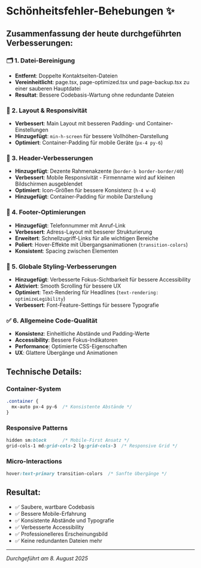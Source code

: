 # Schönheitsfehler-Behebungen ✨

## Zusammenfassung der heute durchgeführten Verbesserungen:

### 🗂️ 1. Datei-Bereinigung
- **Entfernt**: Doppelte Kontaktseiten-Dateien
- **Vereinheitlicht**: page.tsx, page-optimized.tsx und page-backup.tsx zu einer sauberen Hauptdatei
- **Resultat**: Bessere Codebasis-Wartung ohne redundante Dateien

### 🎨 2. Layout & Responsivität
- **Verbessert**: Main Layout mit besseren Padding- und Container-Einstellungen
- **Hinzugefügt**: `min-h-screen` für bessere Vollhöhen-Darstellung
- **Optimiert**: Container-Padding für mobile Geräte (`px-4 py-6`)

### 📱 3. Header-Verbesserungen
- **Hinzugefügt**: Dezente Rahmenakzente (`border-b border-border/40`)
- **Verbessert**: Mobile Responsivität - Firmenname wird auf kleinen Bildschirmen ausgeblendet
- **Optimiert**: Icon-Größen für bessere Konsistenz (`h-4 w-4`)
- **Hinzugefügt**: Container-Padding für mobile Darstellung

### 🦶 4. Footer-Optimierungen
- **Hinzugefügt**: Telefonnummer mit Anruf-Link
- **Verbessert**: Adress-Layout mit besserer Strukturierung
- **Erweitert**: Schnellzugriff-Links für alle wichtigen Bereiche
- **Poliert**: Hover-Effekte mit Übergangsanimationen (`transition-colors`)
- **Konsistent**: Spacing zwischen Elementen

### 🎯 5. Globale Styling-Verbesserungen
- **Hinzugefügt**: Verbesserte Fokus-Sichtbarkeit für bessere Accessibility
- **Aktiviert**: Smooth Scrolling für bessere UX
- **Optimiert**: Text-Rendering für Headlines (`text-rendering: optimizeLegibility`)
- **Verbessert**: Font-Feature-Settings für bessere Typografie

### ✅ 6. Allgemeine Code-Qualität
- **Konsistenz**: Einheitliche Abstände und Padding-Werte
- **Accessibility**: Bessere Fokus-Indikatoren
- **Performance**: Optimierte CSS-Eigenschaften
- **UX**: Glattere Übergänge und Animationen

## Technische Details:

### Container-System
```css
.container {
  mx-auto px-4 py-6  /* Konsistente Abstände */
}
```

### Responsive Patterns
```css
hidden sm:block      /* Mobile-First Ansatz */
grid-cols-1 md:grid-cols-2 lg:grid-cols-3  /* Responsive Grid */
```

### Micro-Interactions
```css
hover:text-primary transition-colors  /* Sanfte Übergänge */
```

## Resultat:
- ✅ Saubere, wartbare Codebasis
- ✅ Bessere Mobile-Erfahrung
- ✅ Konsistente Abstände und Typografie
- ✅ Verbesserte Accessibility
- ✅ Professionelleres Erscheinungsbild
- ✅ Keine redundanten Dateien mehr

---
*Durchgeführt am 8. August 2025*
